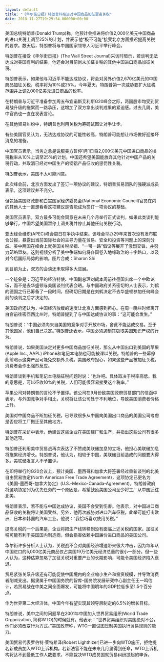 ```yaml
---
layout: default
title: "《华尔街日报》特朗普料推进对中国商品加征更高关税"
date: 2018-11-27T19:29:54.000000+00:00
---
```


美国总统特朗普(Donald Trump)称，他预计会推进将价值2,000亿美元中国商品的进口关税上调至25%的计划，并表示他“极不可能”接受北京方面推迟提高关税的要求。数天后，特朗普将与中国国家领导人习近平举行峰会。

特朗普在接受《华尔街日报》(The Wall Street Journal)采访时暗示，若谈判无法达成对美国有利的结果，他还会对目前尚未加征关税的其他中国进口商品加征关税。

特朗普表示，如果他与习近平不能达成协议，将会对另外价值2,670亿美元的中国商品加征关税，税率将为10%或25%。今年夏天，特朗普第一次威胁要扩大征税范围并上调2,000亿美元进口商品的税率。

在特朗普与习近平准备参加周五布宜诺斯艾利斯G20峰会之际，两国股市均受到贸易战升级的拖累而一路承压，这增加了双方拿出谈判成果的紧迫感。过去几周，美中官员也一直在发表言论。

在其他贸易纠纷中，特朗普也利用关税为筹码试图让对手让步。

有些美国官员认为，无法达成协议的可能性较高，特朗普可能想让市场做好迎接坏消息的准备。

中国官员表示，当务之急是说服美方暂停1月1日将2,000亿美元中国进口商品的关税税率从10%上调至25%的计划。中国还希望美国能放弃其他针对中国产品的关税行动，并取消已经对中国生产的钢铝产品征收的惩罚性关税。

特朗普表示，美国不太可能同意。

此次峰会前，北京方面发出了签订一项协议的建议，特朗普贸易团队的强硬派成员表示，这项建议并不充分。

但包括美国财政部和白宫国家经济委员会(National Economic Council)官员在内的其他人士一直想看看这项建议是否能成为签订一项协议的基础。

美国官员表示，双方最多可能会同意在未来几个月举行正式谈判。如果此类谈判能够举行，中国希望美国暂停上调关税并停止其他任何关税行动。

亚太经合组织(APEC)峰会周日在争执中结束。该峰会举办29年来首次没有发布联合公报，暴露出当前国际社会的主导力量在贸易、安全和投资等问题上的深刻分歧。美中两国在峰会上就美国关税举措、“一带一路”倡议等展开了激烈交锋，并努力笼络盟友。这则视频分析了美中争端如何将各国卷入地缘政治的十字路口，以及对今后国际局势的影响。图片合成：Sharon Shi


到目前为止，双方的会谈还未取得多大进展。

一个迹象是：习近平的经济特使、中国副总理刘鹤本周前往德国出席一个中欧论坛，而不是去华盛顿与美国谈判代表会晤。与中国政府关系密切的人士表示，刘鹤的德国之行已筹备了一段时间，但确切日期是在刘鹤决定不去华盛顿参加任何峰会前的谈判之后才决定的。

美国政府还认为，中国经济放缓的速度让北京方面感到担心。在周一晚些时候离开白宫前往密西西比州时，特朗普提到了与中国达成协议的事：“这可能会发生。”

特朗普说：“中国必须向来自美国的竞争对手开放市场，舍此不能达成交易。至于其他国家，他们自己决定。”特朗普还表示，中国必须遏制其窃取美国知识产权的行为。

特朗普说，如果美国决定对更多中国商品加征关税，那么从中国出口到美国的苹果(Apple Inc., AAPL) iPhone和笔记本电脑也可能被课以关税。特朗普的一些幕僚此前暗示这类产品可能免交额外关税。美国政府担心，如果这些产品被加征关税，消费者会作出强烈反应。

特朗普谈到手机和笔记本电脑征税问题时说：“也许吧。具体取决于税率高低。我的意思是，可以征收10%的关税，人们可能很容易接受这个税率。”

苹果公司对特朗普的言论不予置评。该公司在9月份致美国政府贸易部门的信函中表示，与外国竞争对手相比，关税将让该公司处于不利地位，导致美国消费者价格上升。

美国对中国商品不断加征关税，已导致很多从中国向美国出口商品的美国公司考虑是否应将工厂搬迁至其他地方。

特朗普在采访中表示，他建议这些企业在美国建厂和生产，并指出这些公司有很多其他选项。

特朗普还利用美中贸易战再次表达了不赞成美联储加息的立场，他担心美联储加息将拖累经济增长。特朗普说，他认为，相较于中国，美联储目前造成的问题要大得多。美联储发言人不予置评。

在即将举行的G20会议上，预计美国、墨西哥和加拿大将签署经过重新谈判的北美自由贸易协定(North American Free Trade Agreement)，这项协定已更名为《美国-墨西哥-加拿大协定》(U.S.-Mexico-Canada-Agreement)。特朗普政府将这项协定列为优先任务的一个原因是，希望鼓励美国公司至少将工厂从中国迁往北美。

特朗普表示，若不能与中国达成协议，美国不会受到伤害。他表示，对中国进口商品征收的关税将让美国受益。另外，他再次威胁对进口汽车征税，此举可能打击欧洲、日本和韩国的汽车工业。他说：“我恰巧喜欢使用关税。”

提高关税的一个后果是，企业将把生产线转移到没有面临上述关税的国家。加征关税可能有利于美国国内制造商，但会损害依赖中国廉价进口商品的美国公司。

华尔街许多分析人士认为，关税战不会对美国经济增速带来很大冲击，因为每年从中国进口的5,000亿美元商品仅占美国19万亿美元经济总量的很小一部分。但一些人认为，这种估算忽略了加征关税对重要产业的长期影响，可能令美国经济陷入衰退。

贸易紧张关系升级还有可能促使中国境内的企业缩小生产和投资规模，并导致消费者削减支出。据隶属于中国国务院的智库–国务院发展研究中心副主任王一鸣估计，若贸易战在中美之间全面爆发，可能将中国明年的GDP拉低多至1.5个百分点。

作为世界第二大经济体，中国今年有望实现其领导层制定的6.5%的增长目标。

特朗普说，美中之间的问题早在2001年中国加入世界贸易组织(World Trade Organization, 简称WTO)的时候就有。他表示：“世界贸易组织对美国绝对不公，他们必须改变行为方式。”美国政府称，WTO一直试图压制美国执行贸易规则的能力。

美国贸易代表罗伯特·莱特希泽(Robert Lighthizer)已进一步向WTO施压，拒绝提名新成员加入WTO上诉机构。若新法官不能在未来几月里得到任命，WTO上诉机构将达不到最低工作人数要求，不能裁决WTO成员国就贸易纠纷提起的申诉。

